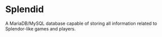 # Splendid
A MariaDB/MySQL database capable of storing all information related to Splendor-like games and players.
